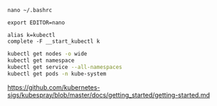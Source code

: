 ```
nano ~/.bashrc

export EDITOR=nano

alias k=kubectl
complete -F __start_kubectl k
```

```bash
kubectl get nodes -o wide
kubectl get namespace
kubectl get service --all-namespaces
kubectl get pods -n kube-system
```

https://github.com/kubernetes-sigs/kubespray/blob/master/docs/getting_started/getting-started.md
